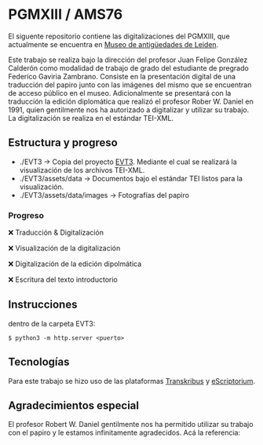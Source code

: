 # PGMXIII / AMS76

El siguente repositorio contiene las digitalizaciones del PGMXIII, que actualmente se encuentra en [Museo de antigüedades de Leiden](https://www.rmo.nl/en/collection/search-collection/collection-piece/?object=18783).

Este trabajo se realiza bajo la dirección del profesor Juan Felipe González Calderón como modalidad de trabajo de grado del estudiante de pregrado Federico Gaviria Zambrano. Consiste en la presentación digital de una traducción del papiro junto con las imágenes del mismo que se encuentran de acceso público en el museo. Adicionalmente se presentará con la traducción la edición diplomática que realizó el profesor Rober W. Daniel en 1991, quien gentilmente nos ha autorizado a digitalizar y utilizar su trabajo. La digitalización se realiza en el estándar TEI-XML.

## Estructura y progreso

* ./EVT3 -> Copia del proyecto [EVT3](https://github.com/evt-project/evt-viewer-angular). Mediante el cual se realizará la visualización de los archivos TEI-XML.
* ./EVT3/assets/data -> Documentos bajo el estándar TEI listos para la visualización.
* ./EVT3/assets/data/images -> Fotografías del papiro

### Progreso

❌ Traducción & Digitalización

❌ Visualización de la digitalización

❌ Digitalización de la edición dipolmática

❌ Escritura del texto introductorio

## Instrucciones

dentro de la carpeta EVT3:

```
$ python3 -m http.server <puerto>
```



## Tecnologías

Para este trabajo se hizo uso de las plataformas [Transkribus](transkribus.org) y [eScriptorium](https://gitlab.com/scripta/escriptorium). 

## Agradecimientos especial

El profesor Robert W. Daniel gentilmente nos ha permitido utilizar su trabajo con el papiro y le estamos infinitamente agradecidos. Acá la referencia:



